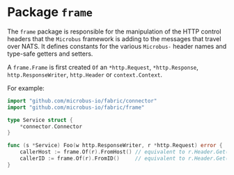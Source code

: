 # Package `frame`

The `frame` package is responsible for the manipulation of the HTTP control headers that the `Microbus` framework is adding to the messages that travel over NATS. It defines constants for the various `Microbus-` header names and type-safe getters and setters.

A `frame.Frame` is first created `Of` an `*http.Request`, `*http.Response`, `http.ResponseWriter`, `http.Header` or `context.Context`.

For example:

```go
import "github.com/microbus-io/fabric/connector"
import "github.com/microbus-io/fabric/frame"

type Service struct {
    *connector.Connector
}

func (s *Service) Foo(w http.ResponseWriter, r *http.Request) error {
    callerHost := frame.Of(r).FromHost() // equivalent to r.Header.Get(frame.HeaderFromHost)
    callerID := frame.Of(r).FromID()     // equivalent to r.Header.Get(frame.HeaderFromId)
}
```
